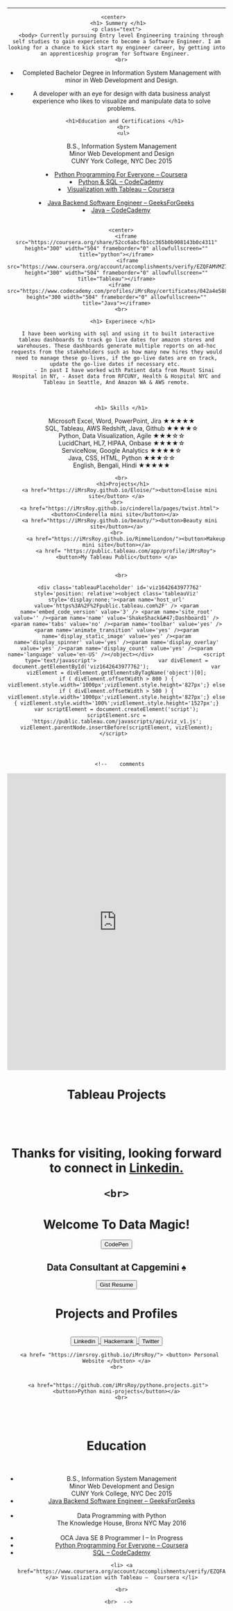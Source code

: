<head>
  <!--link href="main.css" rel="stylesheet"-->
  <style>
img {
  border-radius: 50%;
}
</style>
</head>
<body>
  <header>
  <hr> 
    
     <center>   
     <h1> Summery </h1>
     <p class="text"> 
       <body> Currently pursuing Entry level Engineering training through self studies to gain experience to become a Software Engineer. I am looking for a chance to kick start my engineer career, by getting into an apprenticeship program for Software Engineer. 
       <br>
- Completed Bachelor Degree in Information System Management with minor in Web Development and Design. <br>
- A developer with an eye for design with data business analyst experience who likes to visualize and manipulate data to solve problems.<br> </body>
       
        <h1>Education and Certifications </h1>
       <br>
       <ul>
     B.S., Information System Management 
    <br>
Minor Web Development and Design
    <br>
CUNY York College, NYC Dec 2015</ul>
        <li> <a href="https://coursera.org/share/52cc6abcfb1cc365b0b908143b0c4311">
  Python Programming For Everyone – Coursera </a> </li>
        <li><a href="https://www.codecademy.com/users/iMrsRoy/achievements"> Python & SQL – CodeCademy </a> </li>
       <li> <a href="https://www.coursera.org/account/accomplishments/verify/EZQFAMVMZ77A">  Visualization with Tableau –  Coursera </a> </li>
<li> <a href="https://media.geeksforgeeks.org/courses/certificates/bfda9162bb91ac9f160913080ebfc9a5.pdf"> Java Backend Software Engineer – GeeksForGeeks</a> </li>
   <li> <a href="https://www.codecademy.com/users/_iMrsRoy_/achievements"> Java – CodeCademy </a> </li> <br>
       
        <center> 
          <iframe src="https://coursera.org/share/52cc6abcfb1cc365b0b908143b0c4311" height="300" width="504" frameborder="0" allowfullscreen="" title="python"></iframe>
           <iframe src="https://www.coursera.org/account/accomplishments/verify/EZQFAMVMZ77A" height="300" width="504" frameborder="0" allowfullscreen="" title="Tableau"></iframe>
      <iframe src="https://www.codecademy.com/profiles/iMrsRoy/certificates/042a4e5884e3eb6ea1f2a12be6abb851" height="300 width="504" frameborder="0" allowfullscreen="" title="Java"></iframe>
       <br>
       
        <h1> Experinece </h1>
          
     I have been working with sql and using it to built interactive tableau dashboards to track go live dates for amazon stores and warehouses. These dashboards generate multiple reports on ad-hoc requests from the stakeholders such as how many new hires they would need to manage these go-lives, if the go-live dates are on track, update the go-live dates if necessary etc. 
         - In past I have worked with Patient data from Mount Sinai Hospital in NY, - Asset data from RFCUNY, Health & Hospital NYC and Tableau in Seattle, And Amazon WA & AWS remote.
      
      
 <br>   
    
        <h1> Skills </h1> 
<ul> Microsoft Excel, Word, PowerPoint, Jira ★★★★★ <br>
SQL, Tableau, AWS Redshift, Java, Github ★★★★☆ <br>
Python, Data Visualization, Agile ★★★☆☆ <br>
LucidChart, HL7, HIPAA, Onbase ★★★★☆ <br>
ServiceNow, Google Analytics ★★★★☆ <br>
Java, CSS, HTML, Python ★★★☆☆ <br> 
English, Bengali, Hindi ★★★★★ <br> </ul>
       
       <br>
        <h1>Projects</h1>
      <a href="https://iMrsRoy.github.io/Eloise/"><button>Eloise mini site</button> </a>
    <br>
      <a href="https://iMrsRoy.github.io/cinderella/pages/twist.html"><button>Cinderella mini site</button></a> 
      <a href="https://iMrsRoy.github.io/beauty/"><button>Beauty mini site</button></a>
    <br>
          <a href="https://iMrsRoy.github.io/RimmelLondon/"><button>Makeup mini site</button></a>
          <a href= "https://public.tableau.com/app/profile/iMrsRoy"><button>My Tableau Public</button> </a>
       
       
       <br>
       
      <div class='tableauPlaceholder' id='viz1642643977762' style='position: relative'><object class='tableauViz'  style='display:none;'><param name='host_url' value='https%3A%2F%2Fpublic.tableau.com%2F' /> <param name='embed_code_version' value='3' /> <param name='site_root' value='' /><param name='name' value='ShakeShack&#47;Dashboard1' /><param name='tabs' value='no' /><param name='toolbar' value='yes' /><param name='animate_transition' value='yes' /><param name='display_static_image' value='yes' /><param name='display_spinner' value='yes' /><param name='display_overlay' value='yes' /><param name='display_count' value='yes' /><param name='language' value='en-US' /></object></div>                <script type='text/javascript'>                    var divElement = document.getElementById('viz1642643977762');                    var vizElement = divElement.getElementsByTagName('object')[0];                    if ( divElement.offsetWidth > 800 ) { vizElement.style.width='1000px';vizElement.style.height='827px';} else if ( divElement.offsetWidth > 500 ) { vizElement.style.width='1000px';vizElement.style.height='827px';} else { vizElement.style.width='100%';vizElement.style.height='1527px';}                     var scriptElement = document.createElement('script');                    scriptElement.src = 'https://public.tableau.com/javascripts/api/viz_v1.js';                    vizElement.parentNode.insertBefore(scriptElement, vizElement);                </script>  
          
       
   
       
       <!--    comments 
  <center> 
      <iframe src="https://www.linkedin.com/embed/feed/update/urn:li:share:6848260000972980224" height="683" width="504" frameborder="0" allowfullscreen="" title="Capgemini post"></iframe>
       
<br> 
      <h1>Tableau Projects<h1>
      <div class='tableauPlaceholder' id='viz1642643977762' style='position: relative'><object class='tableauViz'  style='display:none;'><param name='host_url' value='https%3A%2F%2Fpublic.tableau.com%2F' /> <param name='embed_code_version' value='3' /> <param name='site_root' value='' /><param name='name' value='ShakeShack&#47;Dashboard1' /><param name='tabs' value='no' /><param name='toolbar' value='yes' /><param name='animate_transition' value='yes' /><param name='display_static_image' value='yes' /><param name='display_spinner' value='yes' /><param name='display_overlay' value='yes' /><param name='display_count' value='yes' /><param name='language' value='en-US' /></object></div>                <script type='text/javascript'>                    var divElement = document.getElementById('viz1642643977762');                    var vizElement = divElement.getElementsByTagName('object')[0];                    if ( divElement.offsetWidth > 800 ) { vizElement.style.width='1000px';vizElement.style.height='827px';} else if ( divElement.offsetWidth > 500 ) { vizElement.style.width='1000px';vizElement.style.height='827px';} else { vizElement.style.width='100%';vizElement.style.height='1527px';}                     var scriptElement = document.createElement('script');                    scriptElement.src = 'https://public.tableau.com/javascripts/api/viz_v1.js';                    vizElement.parentNode.insertBefore(scriptElement, vizElement);                </script>     
  <br>
        
  Thanks for visiting, looking forward to connect in <a href="http://www.linkedin.com/in/iMrsRoy/"> Linkedin. </a>
  <br>
   <script src="https://gist.github.com/iMrsRoy/54c19408882afb47da8f830360effc53.js"></script>
    <br>
        
        
   
   <h1> Welcome To Data Magic! </h1>
<a href='https://codepen.io/rajarshi/'><button>CodePen</button></a>   
<h2> Data Consultant at Capgemini ♠ </h2> 
      <a href="https://gist.github.com/rajarshi98/54c19408882afb47da8f830360effc53/"><button>Gist Resume</button></a>
     <h1> Projects and Profiles </h1>
  <center>
      <br>
      <a href='https://www.linkedin.com/in/iMrsRoy/'> <button> Linkedin </button> </a>
  <a href='https://www.hackerrank.com/iMrsRoy/'> <button> Hackerrank </button> </a>
    <a href='https://twitter.com/_iMrsRoy_/'><button> Twitter </button> </a>


      <a href= "https://imrsroy.github.io/iMrsRoy/"> <button> Personal Website </button> </a>
    <br>
     

     <a href="https://github.com/iMrsRoy/pythone.projects.git"><button>Python mini-projects</button></a>
       <br>
   

  <br>
    

  <center> 
    
   <br>
    <h1>Education</h1> <br> <ul>
     <li>B.S., Information System Management 
    <br>
Minor Web Development and Design
    <br>
CUNY York College, NYC Dec 2015</li>
      <li>
      <a href="https://media.geeksforgeeks.org/courses/certificates/bfda9162bb91ac9f160913080ebfc9a5.pdf">
        Java Backend Software Engineer – GeeksForGeeks</a> </li>
      <br>
  <li>Data Programming with Python <br>
   The Knowledge House, Bronx NYC May 2016</li>
 <br>
<li>
  OCA Java SE 8 Programmer I – In Progress </li>
<li> <a href="https://coursera.org/share/52cc6abcfb1cc365b0b908143b0c4311">
  Python Programming For Everyone – Coursera </a> </li>
   <li><a href="https://www.codecademy.com/profiles/system0315051576/certificates/042a4e5884e3eb6ea1f2a12be6abb851"> SQL – CodeCademy </a> </li>
    
    <li> <a href="https://www.coursera.org/account/accomplishments/verify/EZQFAMVMZ77A"> </a> Visualization with Tableau –  Coursera </li>
    
    


 <script src="https://gist.github.com/iMrsRoy/54c19408882afb47da8f830360effc53.js"></script>
    <br>
    
    <br>  -->  
 
  <br>

